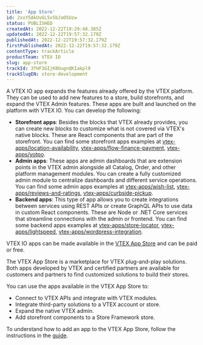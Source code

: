 ```yaml
---
title: 'App Store'
id: 2xxY5AkUvGL5v5bJaO5Uzw
status: PUBLISHED
createdAt: 2022-12-22T19:29:48.385Z
updatedAt: 2022-12-22T19:57:32.179Z
publishedAt: 2022-12-22T19:57:32.179Z
firstPublishedAt: 2022-12-22T19:57:32.179Z
contentType: trackArticle
productTeam: VTEX IO
slug: app-store
trackId: 3fHF3GIjK8UugnQKIakpl9
trackSlugEN: store-development
---
```


A VTEX IO app expands the features already offered by the VTEX platform. They can be used to add new features to a store, build storefronts, and expand the VTEX Admin features. These apps are built and launched on the platform with VTEX IO. You can develop the following:

- **Storefront apps**: Besides the blocks that VTEX already provides, you can create new blocks to customize what is not covered via VTEX's native blocks. These are React components that are part of the storefront.
You can find some storefront apps examples at [vtex-apps/location-availability](https://github.com/vtex-apps/location-availability), [vtex-apps/flow-finance-payment](https://github.com/vtex-apps/flow-finance-payment), [vtex-apps/yotpo](https://github.com/vtex-apps/yotpo).
- **Admin apps**: These apps are admin dashboards that are extension points in the VTEX admin alongside all Catalog, Order, and other platform management modules. You can create a fully customized admin module to centralize dashboards and different service operations.
You can find some admin apps examples at [vtex-apps/wish-list](https://github.com/vtex-apps/wish-list), [vtex-apps/reviews-and-ratings](https://github.com/vtex-apps/reviews-and-ratings), [vtex-apps/curbside-pickup](https://github.com/vtex-apps/curbside-pickup).
- **Backend apps**: This type of app allows you to create integrations between services using REST APIs or create GraphQL APIs to use data in custom React components. These are Node or .NET Core services that streamline connections with the admin or frontend.
You can find some backend apps examples at [vtex-apps/store-locator](https://github.com/vtex-apps/store-locator), [vtex-apps/lightspeed](https://github.com/vtex-apps/lightspeed), [vtex-apps/wordpress-integration](https://github.com/vtex-apps/wordpress-integration).

VTEX IO apps can be made available in the [VTEX App Store](https://apps.vtex.com/) and can be paid or free. 

The VTEX App Store is a marketplace for VTEX plug-and-play solutions. Both apps developed by VTEX and certified partners are available for customers and partners to find customized solutions to build their stores. 

You can use the apps available in the VTEX App Store to:
- Connect to VTEX APIs and integrate with VTEX modules.
- Integrate third-party solutions to a VTEX account or store.
- Expand the native VTEX admin.
- Add storefront components to a Store Framework store.

To understand how to add an app to the VTEX App Store, follow the instructions in the [guide](https://developers.vtex.com/vtex-developer-docs/docs/vtex-io-documentation-10-making-your-app-publicly-available#submitting-your-app-to-the-vtex-app-store). 

